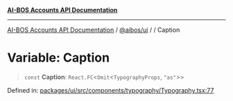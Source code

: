 [**AI-BOS Accounts API Documentation**](../../../README.md)

***

[AI-BOS Accounts API Documentation](../../../README.md) / [@aibos/ui](../README.md) / [](../README.md) / Caption

# Variable: Caption

> `const` **Caption**: `React.FC`\<`Omit`\<`TypographyProps`, `"as"`\>\>

Defined in: [packages/ui/src/components/typography/Typography.tsx:77](https://github.com/pohlai88/accounts/blob/48103fb36d28b2b9bfb33472b6de2f719773cde9/packages/ui/src/components/typography/Typography.tsx#L77)
